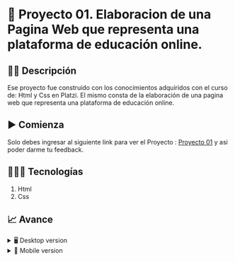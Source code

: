 # 📝 Proyecto 01. Elaboracion de una Pagina Web que representa una plataforma de educación online.


## ✍🏻 Descripción 
Ese proyecto fue construido con los conocimientos adquiridos con el curso de: Html y Css en Platzi.  El mismo consta de la elaboración de una pagina web que representa una plataforma de educación online.

## ▶️ Comienza
Solo debes ingresar al siguiente link para ver el Proyecto : [Proyecto 01](http://https://diegudeveloper.github.io/Proyecto1_WebCurso/ "Proyecto 01") y asi poder darme tu feedback.

## 👨🏻‍💻 Tecnologías
1. Html
2. Css

## 📈 Avance
<details>
    <summary>🖥 Desktop version</summary>

    ![desktop](https://user-images.githubusercontent.com/62949966/97791241-a1eb3700-1ba6-11eb-8185-54f94fc784e9.png)

</details>

<details>
    <summary>📱 Mobile version</summary>
    
    ![movil](https://user-images.githubusercontent.com/62949966/97791261-eecf0d80-1ba6-11eb-95b6-8169ab53501e.jpg)

</details>
